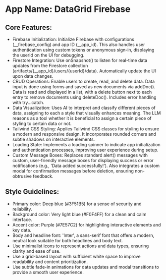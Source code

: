 # **App Name**: DataGrid Firebase

## Core Features:

- Firebase Initialization: Initialize Firebase with configurations (__firebase_config) and app ID (__app_id). This also handles user authentication using custom tokens or anonymous sign-in, displaying the userId on the UI for debugging.
- Firestore Integration: Use onSnapshot() to listen for real-time data updates from the Firestore collection (artifacts/{__app_id}/users/{userId}/data). Automatically update the UI upon data changes.
- CRUD Operations: Enable users to create, read, and delete data. Data input is done using forms and saved as new documents via addDoc(). Data is read and displayed in a list, with a delete button next to each entry to remove documents using deleteDoc(). Includes error handling with try...catch.
- Data Visualization: Uses AI to interpret and classify different pieces of data, assigning to each a style that visually enhances meaning. The LLM reasons as a tool whether it is beneficial to assign a certain piece of styling to certain data or not.
- Tailwind CSS Styling: Applies Tailwind CSS classes for styling to ensure a modern and responsive design. It incorporates rounded corners and subtle shadows on interactive elements.
- Loading State: Implements a loading spinner to indicate app initialization and authentication processes, improving user experience during setup.
- Custom Message Boxes: Replaces standard alert() messages with custom, user-friendly message boxes for displaying success or error notifications (e.g., 'Data added successfully!'). Also integrates a custom modal for confirmation messages before deletion, ensuring non-obtrusive feedback.

## Style Guidelines:

- Primary color: Deep blue (#3F51B5) for a sense of security and reliability.
- Background color: Very light blue (#F0F4FF) for a clean and calm interface.
- Accent color: Purple (#7E57C2) for highlighting interactive elements and key data.
- Body and headline font: 'Inter', a sans-serif font that offers a modern, neutral look suitable for both headlines and body text.
- Use minimalist icons to represent actions and data types, ensuring clarity and ease of use.
- Use a grid-based layout with sufficient white space to improve readability and content prioritization.
- Use subtle fade-in animations for data updates and modal transitions to provide a smooth user experience.